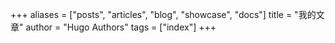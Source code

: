 +++
aliases = ["posts", "articles", "blog", "showcase", "docs"]
title = "我的文章"
author = "Hugo Authors"
tags = ["index"]
+++
